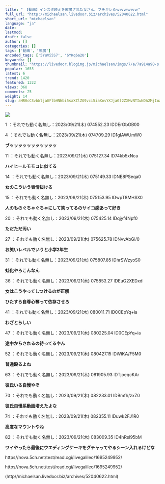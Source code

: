 ```yaml
---
title: " 【動画】インスタ映えを邪魔された女さん、ブチギレるｗｗｗｗｗｗ"
full_url: "http://michaelsan.livedoor.biz/archives/52040622.html"
short_url: "michaelsan"
language: "ja"
date: 
lastmod: 
draft: false
author: []
categories: []
tags: ['動画', '邪魔']
encoded_tags: ['5YuV55S7', '6YKq6a2U']
keywords: []
thumbnail: "https://livedoor.blogimg.jp/michaelsan/imgs/7/a/7a914a90-s.jpg"
popular: 1655
latest: 6
trend: 1420
featured: 1322
views: 368
comments: 25
weight: 14
slug: aHR0cC8vbWljaGFlbHNhbi5saXZlZG9vci5iaXovYXJjaGl2ZXMvNTIwNDA2MjIuaHRtbA==
---
```


![](https://livedoor.blogimg.jp/michaelsan/imgs/7/a/7a914a90-s.jpg)

<div><p>1 ：それでも動く名無し：2023/09/21(木) 074552.23 IDDErObOB00</p><p>4 ：それでも動く名無し：2023/09/21(木) 074709.29 ID1gIAWUmW0</p><b><p>ブッッッッッッッッッッッ </p></b><p>11 ：それでも動く名無し：2023/09/21(木) 075127.34 ID74kb5xNca</p><b><p>ハイヒールモモコに似てる </p></b><p>14 ：それでも動く名無し：2023/09/21(木) 075149.33 IDNE8PSeqa0</p><b><p>女のこういう表情抜ける </p></b><p>15 ：それでも動く名無し：2023/09/21(木) 075153.95 IDwpT8MHSX0</p><b><p>人のものぐちゃぐちゃにして笑ってるのサイコ感あって好き </p></b><p>20 ：それでも動く名無し：2023/09/21(木) 075425.14 IDqjyf4Npf0</p><b><p>ただただ汚い </p></b><p>27 ：それでも動く名無し：2023/09/21(木) 075625.78 IDNvvAbGl/0</p><b><p>お笑いレベルでいうと小学2年生 </p></b><p>31 ：それでも動く名無し：2023/09/21(木) 075807.85 IDhrSWzyoS0</p><b><p>蛙化やろこんなん </p></b><p>36 ：それでも動く名無し：2023/09/21(木) 075853.27 IDEuG2XEDxd</p><p><b><p>女はこうやってしつけるのが正解</p></b></p><p><b><p></p></b></p><b><p>ひたすら自尊心奪って依存させろ </p></b><p>41 ：それでも動く名無し：2023/09/21(木) 080011.71 ID0CEpYq+ia</p><b><p>わざとらしい </p></b><p>47 ：それでも動く名無し：2023/09/21(木) 080225.04 ID0CEpYq+ia</p><b><p>途中からされるの待ってるやん </p></b><p>52 ：それでも動く名無し：2023/09/21(木) 080427.15 IDWiKA/F5M0</p><b><p>普通殴るよね</p></b><p>63 ：それでも動く名無し：2023/09/21(木) 081905.93 IDTjoeqcKAr</p><b><p>彼氏いる自慢やぞ </p></b><p>70 ：それでも動く名無し：2023/09/21(木) 082233.01 IDBmfh/zxZ0</p><b><p>彼氏自慢系動画増えたよな </p></b><p>74 ：それでも動く名無し：2023/09/21(木) 082355.11 IDuwk2FJ1R0</p><b><p>高度なマウントやね </p></b><p>82 ：それでも動く名無し：2023/09/21(木) 083009.35 ID4hRsl95bM</p><b><p>ワイやったら最後にウエディングケーキをグチャってやるシーン入れるけどな </p></b>https//nova.5ch.net/test/read.cgi/livegalileo/1695249952/<br clear='all'> <p id='a6850dc6aefc0d5bbff2bea180d92d89'> </p> <p id='a6850dc6aefc0d5bbff2bea180d92d89'> </p> <p class='alistcloud-container-6795'></p> <p>https//nova.5ch.net/test/read.cgi/livegalileo/1695249952/</p></div>

(http//michaelsan.livedoor.biz/archives/52040622.html)
